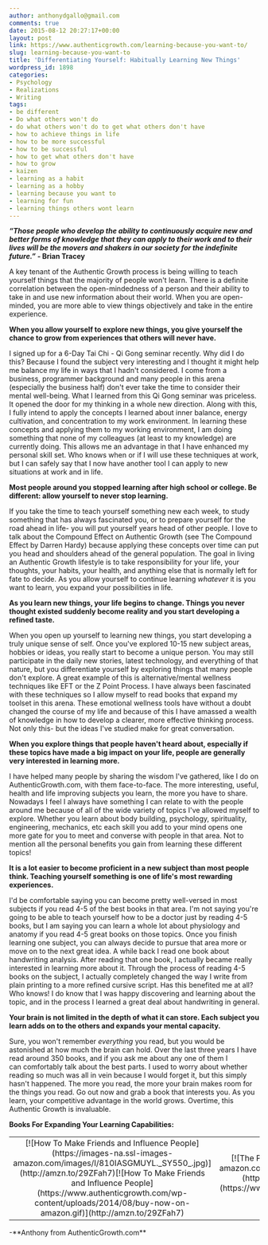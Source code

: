 ```yaml
---
author: anthonydgallo@gmail.com
comments: true
date: 2015-08-12 20:27:17+00:00
layout: post
link: https://www.authenticgrowth.com/learning-because-you-want-to/
slug: learning-because-you-want-to
title: 'Differentiating Yourself: Habitually Learning New Things'
wordpress_id: 1898
categories:
- Psychology
- Realizations
- Writing
tags:
- be different
- Do what others won't do
- do what others won't do to get what others don't have
- how to achieve things in life
- how to be more successful
- how to be successful
- how to get what others don't have
- how to grow
- kaizen
- learning as a habit
- learning as a hobby
- learning because you want to
- learning for fun
- learning things others wont learn
---
```


**_“Those people who develop the ability to continuously acquire new and better forms of knowledge that they can apply to their work and to their lives will be the movers and shakers in our society for the indefinite future.” -_ Brian Tracey**


A key tenant of the Authentic Growth process is being willing to teach yourself things that the majority of people won't learn. There is a definite correlation between the open-mindedness of a person and their ability to take in and use new information about their world. When you are open-minded, you are more able to view things objectively and take in the entire experience.


**When you allow yourself to explore new things, you give yourself the chance to grow from experiences that others will never have.**


I signed up for a 6-Day Tai Chi - Qi Gong seminar recently. Why did I do this? Because I found the subject very interesting and I thought it might help me balance my life in ways that I hadn't considered. I come from a business, programmer background and many people in this arena (especially the business half) don't ever take the time to consider their mental well-being. What I learned from this Qi Gong seminar was priceless. It opened the door for my thinking in a whole new direction. Along with this, I fully intend to apply the concepts I learned about inner balance, energy cultivation, and concentration to my work environment. In learning these concepts and applying them to my working environment, I am doing something that none of my colleagues (at least to my knowledge) are currently doing. This allows me an advantage in that I have enhanced my personal skill set. Who knows when or if I will use these techniques at work, but I can safely say that I now have another tool I can apply to new situations at work and in life.


**Most people around you stopped learning after high school or college. Be different: allow yourself to never stop learning.**


If you take the time to teach yourself something new each week, to study something that has always fascinated you, or to prepare yourself for the road ahead in life- you will put yourself years head of other people. I love to talk about the Compound Effect on Authentic Growth (see The Compound Effect by Darren Hardy) because applying these concepts over time can put you head and shoulders ahead of the general population. The goal in living an Authentic Growth lifestyle is to take responsibility for your life, your thoughts, your habits, your health, and anything else that is normally left for fate to decide. As you allow yourself to continue learning _whatever_ it is you want to learn, you expand your possibilities in life.


**As you learn new things, your life begins to change. Things you never thought existed suddenly become reality and you start developing a refined taste.**


When you open up yourself to learning new things, you start developing a truly unique sense of self. Once you've explored 10-15 new subject areas, hobbies or ideas, you really start to become a unique person. You may still participate in the daily new stories, latest technology, and everything of that nature, but you differentiate yourself by exploring things that many people don't explore. A great example of this is alternative/mental wellness techniques like EFT or the Z Point Process. I have always been fascinated with these techniques so I allow myself to read books that expand my toolset in this arena. These emotional wellness tools have without a doubt changed the course of my life and because of this I have amassed a wealth of knowledge in how to develop a clearer, more effective thinking process. Not only this- but the ideas I've studied make for great conversation.


**When you explore things that people haven't heard about, especially if these topics have made a big impact on your life, people are generally very interested in learning more.**


I have helped many people by sharing the wisdom I've gathered, like I do on AuthenticGrowth.com, with them face-to-face. The more interesting, useful, health and life improving subjects you learn, the more you have to share. Nowadays I feel I always have something I can relate to with the people around me because of all of the wide variety of topics I've allowed myself to explore. Whether you learn about body building, psychology, spirituality, engineering, mechanics, etc each skill you add to your mind opens one more gate for you to meet and converse with people in that area. Not to mention all the personal benefits you gain from learning these different topics!


**It is a lot easier to become proficient in a new subject than most people think. Teaching yourself something is one of life's most rewarding experiences.**


I'd be comfortable saying you can become pretty well-versed in most subjects if you read 4-5 of the best books in that area. I'm not saying you're going to be able to teach yourself how to be a doctor just by reading 4-5 books, but I am saying you can learn a whole lot about physiology and anatomy if you read 4-5 great books on those topics. Once you finish learning one subject, you can always decide to pursue that area more or move on to the next great idea. A while back I read one book about handwriting analysis. After reading that one book, I actually became really interested in learning more about it. Through the process of reading 4-5 books on the subject, I actually completely changed the way I write from plain printing to a more refined cursive script. Has this benefited me at all? Who knows! I do know that I was happy discovering and learning about the topic, and in the process I learned a great deal about handwriting in general.


**Your brain is not limited in the depth of what it can store. Each subject you learn adds on to the others and expands your mental capacity.**


Sure, you won't remember _everything_ you read, but you would be astonished at how much the brain can hold. Over the last three years I have read around 350 books, and if you ask me about any one of them I can comfortably talk about the best parts. I used to worry about whether reading so much was all in vein because I would forget it, but this simply hasn't happened. The more you read, the more your brain makes room for the things you read. Go out now and grab a book that interests you. As you learn, your competitive advantage in the world grows. Overtime, this Authentic Growth is invaluable.


**Books For Expanding Your Learning Capabilities:**
<table >
<tbody >
<tr align="center" >

<td >[![How To Make Friends and Influence People](https://images-na.ssl-images-amazon.com/images/I/810IASGMUYL._SY550_.jpg)](http://amzn.to/29ZFah7)[![How To Make Friends and Influence People](https://www.authenticgrowth.com/wp-content/uploads/2014/08/buy-now-on-amazon.gif)](http://amzn.to/29ZFah7)
</td>

<td >[![The Power of Full Engagement](https://images-na.ssl-images-amazon.com/images/I/51EPV1VA7AL._SX303_BO1,204,203,200_.jpg)](http://amzn.to/29MQboa)[![The Power of Full Engagement](https://www.authenticgrowth.com/wp-content/uploads/2014/08/buy-now-on-amazon.gif)](http://amzn.to/29MQboa)
</td>

<td >[![Willpower](https://images-na.ssl-images-amazon.com/images/I/51x4I7%2BlBGL._SX324_BO1,204,203,200_.jpg)](http://amzn.to/29MYC2R)[![Willpower](https://www.authenticgrowth.com/wp-content/uploads/2014/08/buy-now-on-amazon.gif)](http://amzn.to/29MYC2R)
</td>
</tr>
</tbody>
</table>
-**Anthony from AuthenticGrowth.com**
